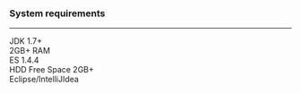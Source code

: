 <h3>System requirements</h3>
<hr>
JDK 1.7+<br>
2GB+ RAM<br>
ES 1.4.4<br>
HDD Free Space 2GB+<br>
Eclipse/IntelliJIdea<br>
